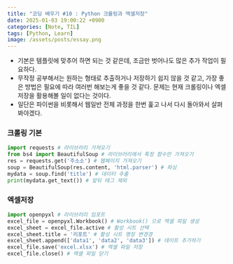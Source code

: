 ```yaml
---
title: "코딩 배우기 #10 : Python 크롤링과 엑셀저장"
date: 2025-01-03 19:00:22 +0900
categories: [Note, TIL]
tags: [Python, Learn]
image: /assets/posts/essay.png
---
```


- 기본은 템플릿에 맞추어 하면 되는 것 같은데, 조금만 벗어나도 많은 추가 작업이 필요하다.
- 무작정 공부해서는 원하는 형태로 추출하거나 저장하기 쉽지 않을 것 같고, 가장 좋은 방법은 필요에 따라 여러번 해보는게 좋을 것 같다. 문제는 현재 크롤링이나 엑셀 저장을 활용해볼 일이 없다는 것이다.
- 일단은 파이썬을 비롯해서 웹일반 전체 과정을 한번 훑고 나서 다시 돌아와서 살펴봐야겠다.

### 크롤링 기본

```python
import requests # 라이브러리 가져오기
from bs4 import BeautifulSoup # 라이브러리에서 특정 함수만 가져오기
res = requests.get('주소소') # 웹페이지 가져오기
soup = BeautifulSoup(res.content, 'html.parser') # 파싱
mydata = soup.find('title') # 데이터 추출
print(mydata.get_text()) # 앞뒤 태그 제외
```

### 엑셀저장

```python
import openpyxl # 라이브러리 임포트
excel_file = openpyxl.Workbook() # Workbook() 으로 엑셀 파일 생성
excel_sheet = excel_file.active # 활성 시트 선택
excel_sheet.title = '리포트' # 활성 시트 명칭 변경경
excel_sheet.append(['data1', 'data2', 'data3']) # 데이트 추가하기
excel_file.save('excel.xlsx') # 엑셀 파일 저장
excel_file.close() # 엑셀 파일 닫기
```